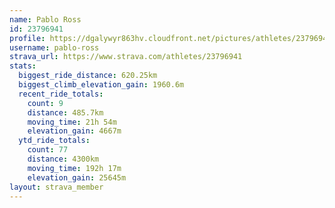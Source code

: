 ```yaml
---
name: Pablo Ross
id: 23796941
profile: https://dgalywyr863hv.cloudfront.net/pictures/athletes/23796941/14615399/1/large.jpg
username: pablo-ross
strava_url: https://www.strava.com/athletes/23796941
stats:
  biggest_ride_distance: 620.25km
  biggest_climb_elevation_gain: 1960.6m
  recent_ride_totals:
    count: 9
    distance: 485.7km
    moving_time: 21h 54m
    elevation_gain: 4667m
  ytd_ride_totals:
    count: 77
    distance: 4300km
    moving_time: 192h 17m
    elevation_gain: 25645m
layout: strava_member
--- 
```

